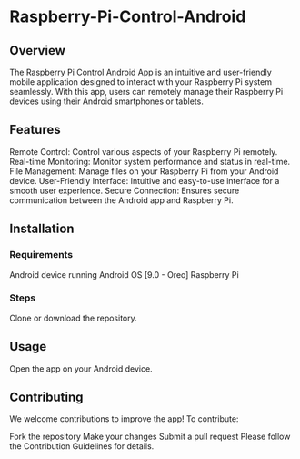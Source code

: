 # Raspberry-Pi-Control-Android

## Overview

The Raspberry Pi Control Android App is an intuitive and user-friendly mobile application designed to interact with your Raspberry Pi system seamlessly. With this app, users can remotely manage their Raspberry Pi devices using their Android smartphones or tablets.

## Features

Remote Control: Control various aspects of your Raspberry Pi remotely.
Real-time Monitoring: Monitor system performance and status in real-time.
File Management: Manage files on your Raspberry Pi from your Android device.
User-Friendly Interface: Intuitive and easy-to-use interface for a smooth user experience.
Secure Connection: Ensures secure communication between the Android app and Raspberry Pi.

## Installation

### Requirements
Android device running Android OS [9.0 - Oreo]
Raspberry Pi
### Steps
Clone or download the repository.
## Usage

Open the app on your Android device.

## Contributing

We welcome contributions to improve the app! To contribute:

Fork the repository
Make your changes
Submit a pull request
Please follow the Contribution Guidelines for details.
